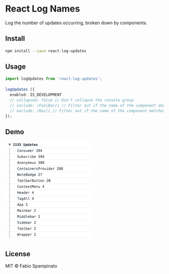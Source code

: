 # React Log Names

Log the number of updates occurring, broken down by components.

## Install

```sh
npm install --save react-log-updates
```

## Usage

```ts
import logUpdates from 'react-log-updates';

logUpdates ({
  enabled: IS_DEVELOPMENT
  // collapsed: false // Don't collapse the console group
  // include: /Foo|Bar/i // Filter out if the name of the component doesn't match this regex
  // exclude: /Baz/i // Filter out if the name of the component matches this regex
});
```

## Demo

<img width="273" src="resources/demo.png" alt="Example Output" />

## License

MIT © Fabio Spampinato
